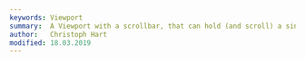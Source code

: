 ```yaml
---
keywords: Viewport
summary:  A Viewport with a scrollbar, that can hold (and scroll) a single component.
author:   Christoph Hart
modified: 18.03.2019
---
```

  
